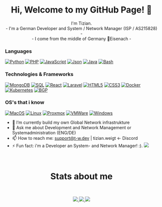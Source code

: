 <h1 align="center">Hi, Welcome to my GitHub Page! 👋</h1>

<p align="center">I'm Tizian.<br>
        - I'm a German Developer and System / Network Manager (ISP / AS215828) -
    <br>
        - I come from the middle of Germany 📍Eisenach -
<br> 
</p>

### Languages
[![Python](https://img.shields.io/badge/python-black?style=for-the-badge&logo=python)](https://github.com/Tizian-Maxime-Weigt)
[![PHP](https://img.shields.io/badge/php-black?style=for-the-badge&logo=php)](https://github.com/Tizian-Maxime-Weigt)
[![JavaScript](https://img.shields.io/badge/javascript-black?style=for-the-badge&logo=javascript)](https://github.com/Tizian-Maxime-Weigt)
[![Json](https://img.shields.io/badge/json-black?style=for-the-badge&logo=json)](https://github.com/Tizian-Maxime-Weigt)
[![Java](https://img.shields.io/badge/java-black?style=for-the-badge&logo=openjdk)](https://github.com/Tizian-Maxime-Weigt)
[![Bash](https://img.shields.io/badge/bash-black?style=for-the-badge&logo=gnu-bash&logoColor=white)](https://github.com/Tizian-Maxime-Weigt)

### Technologies & Frameworks
[![MongoDB](https://img.shields.io/badge/mongodb-black?style=for-the-badge&logo=mongodb)](https://github.com/Tizian-Maxime-Weigt)
[![SQL](https://img.shields.io/badge/sql-black?style=for-the-badge&logo=mysql)](https://github.com/Tizian-Maxime-Weigt)
[![React](https://img.shields.io/badge/react-black?style=for-the-badge&logo=react)](https://github.com/Tizian-Maxime-Weigt)
[![Laravel](https://img.shields.io/badge/Laravel-black?style=for-the-badge&logo=Laravel)](https://github.com/Tizian-Maxime-Weigt)
[![HTML5](https://img.shields.io/badge/html5-black?style=for-the-badge&logo=html5)](https://github.com/Tizian-Maxime-Weigt)
[![CSS3](https://img.shields.io/badge/css3-black?style=for-the-badge&logo=css3)](https://github.com/Tizian-Maxime-Weigt)
[![Docker](https://img.shields.io/badge/docker-black?style=for-the-badge&logo=docker)](https://hub.docker.com/u/TizianMaximeWeigt)
[![Kubernetes](https://img.shields.io/badge/kubernetes-black?style=for-the-badge&logo=kubernetes)](https://hub.docker.com/u/TizianMaximeWeigt)
[![BGP](https://img.shields.io/badge/bgp-black?style=for-the-badge&logo=bgp)](https://hub.docker.com/u/TizianMaximeWeigt)

### OS's that i know
[![MacOS](https://img.shields.io/badge/linux-black?style=for-the-badge&logo=Apple)](https://github.com/Tizian-Maxime-Weigt)
[![Linux](https://img.shields.io/badge/linux-black?style=for-the-badge&logo=Linux)](https://github.com/Tizian-Maxime-Weigt)
[![Proxmox](https://img.shields.io/badge/proxmox-black?style=for-the-badge&logo=proxmox)](https://github.com/Tizian-Maxime-Weigt)
[![VMWare](https://img.shields.io/badge/vmware-black?style=for-the-badge&logo=vmware)](https://github.com/Tizian-Maxime-Weigt)
[![Windows](https://img.shields.io/badge/Windows-black?style=for-the-badge&logo=Windows)](https://github.com/Tizian-Maxime-Weigt)

- 🌱 I’m currently build my own Global Network infrastrukture
- 💬 Ask me about Development and Network Management or Systemadministration (ENG/DE)
- 📫 How to reach me: support@t-w.dev | tizian.weigt <- Discord
- ⚡ Fun fact: i'm a Developer an System- and Network Manager! :).
![](https://hit.yhype.me/github/profile?user_id=108728667)
<br>
<h1 align="center"> Stats about me </h1>
<br>
<p align="center">
  <a href="https://github.com/Tizian-Maxime-Weigt">
    <img src="http://github-profile-summary-cards.vercel.app/api/cards/profile-details?username=Tizian-Maxime-Weigt&theme=2077" />
  </a>
  <a href="https://github.com/Tizian-Maxime-Weigt">
    <img src="http://github-profile-summary-cards.vercel.app/api/cards/repos-per-language?username=Tizian-Maxime-Weigt&theme=2077" />
  </a>
  <a href="https://github.com/Tizian-Maxime-Weigt">
    <img src="http://github-profile-summary-cards.vercel.app/api/cards/stats?username=Tizian-Maxime-Weigt&theme=2077" />
  </a>
</p>
